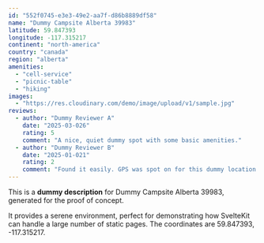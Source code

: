 ```yaml
---
id: "552f0745-e3e3-49e2-aa7f-d86b8889df58"
name: "Dummy Campsite Alberta 39983"
latitude: 59.847393
longitude: -117.315217
continent: "north-america"
country: "canada"
region: "alberta"
amenities:
  - "cell-service"
  - "picnic-table"
  - "hiking"
images:
  - "https://res.cloudinary.com/demo/image/upload/v1/sample.jpg"
reviews:
  - author: "Dummy Reviewer A"
    date: "2025-03-026"
    rating: 5
    comment: "A nice, quiet dummy spot with some basic amenities."
  - author: "Dummy Reviewer B"
    date: "2025-01-021"
    rating: 2
    comment: "Found it easily. GPS was spot on for this dummy location."
---
```


This is a **dummy description** for Dummy Campsite Alberta 39983, generated for the proof of concept.

It provides a serene environment, perfect for demonstrating how SvelteKit can handle a large number of static pages. The coordinates are 59.847393, -117.315217.
